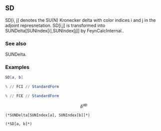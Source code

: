##  SD 

SD[i, j] denotes the SU(N) Kronecker delta with color indices i and j in the adjoint represnetation. SD[i,j] is transformed into SUNDelta[SUNIndex[i],SUNIndex[j]] by FeynCalcInternal..

###  See also 

SUNDelta.

###  Examples 

```mathematica
SD[a, b] 
 
% // FCI // StandardForm 
 
% // FCE // StandardForm
```

$$\delta ^{ab}$$

```
(*SUNDelta[SUNIndex[a], SUNIndex[b]]*)

(*SD[a, b]*)
```